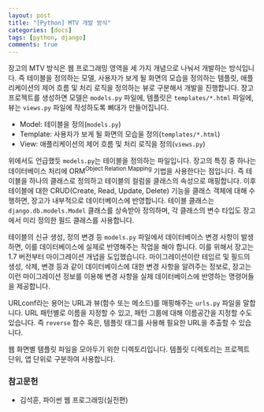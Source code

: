 ```yaml
---
layout: post
title: "[Python] MTV 개발 방식"
categories: [docs]
tags: [python, django]
comments: true
---
```


장고의 MTV 방식은 웹 프로그래밍 영역을 세 가지 개념으로 나눠서 개발하는 방식입니다. 즉 테이블을 정의하는 모델, 사용자가 보게 될 화면의 모습을 정의하는 템플릿, 애플리케이션의 제어 흐름 및 처리 로직을 정의하는 뷰로 구분해서 개발을 진행합니다. 장고 프로젝트를 생성하면 모델은 `models.py` 파일에, 템플릿은 `templates/*.html` 파일에, 뷰는 `views.py` 파일에 작성하도록 뼈대가 만들어집니다. 

- Model: 테이블을 정의(`models.py`)
- Template: 사용자가 보게 될 화면의 모습을 정의(`templates/*.html`)
- View: 애플리케이션의 제어 흐름 및 처리 로직을 정의(`views.py`)

위에서도 언급했듯 `models.py`는 테이블을 정의하는 파일입니다. 장고의 특징 중 하나는 데이터베이스 처리에 ORM<sup>Object Relation Mapping</sup> 기법을 사용한다는 점입니다. 즉 테이블을 하나의 클래스로 정의하고 테이블의 컬럼을 클래스의 속성으로 매핑합니다. 이후 테이블에 대한 CRUD(Create, Read, Update, Delete) 기능을 클래스 객체에 대해 수행하면, 장고가 내부적으로 데이터베이스에 반영합니다. 테이블 클래스는 `django.db.models.Model` 클래스를 상속받아 정의하며, 각 클래스의 변수 타입도 장고에서 미리 정의한 필드 클래스를 사용합니다.

테이블의 신규 생성, 정의 변경 등 `models.py` 파일에서 데이터베이스 변경 사항이 발생하면, 이를 데이터베이스에 실제로 반영해주는 작업을 해야 합니다. 이를 위해서 장고는 1.7 버전부터 마이그레이션 개녑을 도입했습니다. 마이그레이션이란 테입르 및 필드의 생성, 삭제, 변경 등과 같이 데이터베이스에 대한 변경 사항을 알려주는 정보로, 장고는 이런 마이그레이션 정보를 이용해 변경 사항을 실제 데이터베이스에 반영하는 명령어들을 제공합니다. 

URLconf라는 용어는 URL과 뷰(함수 또는 메소드)를 매핑해주는 `urls.py` 파일을 말합니다. URL 패턴별로 이름을 지정할 수 있고, 패턴 그룹에 대해 이름공간을 지정할 수도 있습니다. 즉 `reverse` 함수 혹은, 템플릿 태그를 사용해 필요한 URL을 추출할 수 있습니다. 

웹 화면별 템플릿 파일을 모아두기 위한 디렉토리입니다. 템플릿 디렉토리는 프로젝트 단위, 앱 단위로 구분하여 사용합니다. 

### 참고문헌

- 김석훈, 파이썬 웹 프로그래밍(실전편)